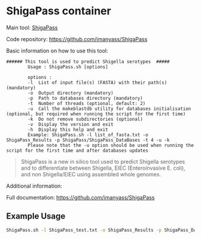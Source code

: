 # ShigaPass container

Main tool: [ShigaPass](https://github.com/imanyass/ShigaPass)
  
Code repository: https://github.com/imanyass/ShigaPass

Basic information on how to use this tool:

````
###### This tool is used to predict Shigella serotypes  #####
        Usage : ShigaPass.sh [options]
   
        options :
        -l	List of input file(s) (FASTA) with their path(s) (mandatory)
        -o	Output directory (mandatory)
        -p	Path to databases directory (mandatory)
        -t	Number of threads (optional, default: 2)
        -u	Call the makeblastdb utility for databases initialisation (optional, but required when running the script for the first time)
        -k	Do not remove subdirectories (optional)
       	-v	Display the version and exit
        -h	Display this help and exit
        Example: ShigaPass.sh -l list_of_fasta.txt -o ShigaPass_Results -p ShigaPass/ShigaPass_DataBases -t 4 -u -k
        Please note that the -u option should be used when running the script for the first time and after databases updates
````

> ShigaPass is a new in silico tool used to predict Shigella serotypes and to differentiate between Shigella, EIEC (Enteroinvasive E. coli), and non Shigella/EIEC using assembled whole genomes.

Additional information:

Full documentation: https://github.com/imanyass/ShigaPass

## Example Usage

```bash
ShigaPass.sh -l ShigaPass_test.txt -o ShigaPass_Results -p ShigaPass_DataBases -u -k
```